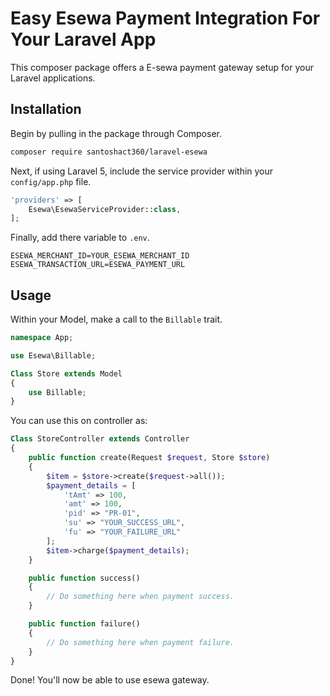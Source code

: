 # Easy Esewa Payment Integration For Your Laravel App

This composer package offers a E-sewa payment gateway setup for your Laravel applications.

## Installation

Begin by pulling in the package through Composer.

```bash
composer require santoshact360/laravel-esewa
```

Next, if using Laravel 5, include the service provider within your `config/app.php` file.

```php
'providers' => [
    Esewa\EsewaServiceProvider::class,
];
```

Finally, add there variable to `.env`.

```env
ESEWA_MERCHANT_ID=YOUR_ESEWA_MERCHANT_ID
ESEWA_TRANSACTION_URL=ESEWA_PAYMENT_URL
```

## Usage

Within your Model, make a call to the `Billable` trait.

```php
namespace App;

use Esewa\Billable;

Class Store extends Model
{
    use Billable;
}
```

You can use this on controller as:


```php
Class StoreController extends Controller
{
    public function create(Request $request, Store $store)
    {
        $item = $store->create($request->all());
        $payment_details = [
            'tAmt' => 100,
            'amt' => 100,
            'pid' => "PR-01",
            'su' => "YOUR_SUCCESS_URL",
            'fu' => "YOUR_FAILURE_URL"
        ];
        $item->charge($payment_details);
    }

    public function success()
    {
        // Do something here when payment success.
    }

    public function failure()
    {
        // Do something here when payment failure.
    }
}
```

Done! You'll now be able to use esewa gateway.

